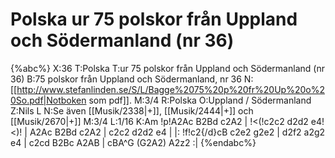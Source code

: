 # Polska  ur 75 polskor från Uppland och Södermanland (nr 36)

{%abc%}
X:36
T:Polska 
T:ur 75 polskor från Uppland och Södermanland (nr 36)
B:75 polskor från Uppland och Södermanland, nr 36
N:[[http://www.stefanlinden.se/S/L/Bagge%2075%20p%20fr%20Up%20o%20So.pdf|Notboken som pdf]]. 
M:3/4
R:Polska
O:Uppland / Södermanland
Z:Nils L
N:Se även [[Musik/2338|+]], [[Musik/2444|+]] och [[Musik/2670|+]]
M:3/4
L:1/16
K:Am
!p!A2Ac B2Bd c2A2 | !<(!c2c2 d2d2 e4!<)! | A2Ac B2Bd c2A2 | c2c2 d2d2 e4 |
|: !f!c2{/d}cB c2e2 g2e2 | d2f2 a2g2 e4 | c2cd B2Bc A2AB | cBA^G (G2A2) A2z2 :|
{%endabc%}
